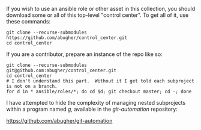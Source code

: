 If you wish to use an ansible role or other asset in this collection, you should download some or all of this top-level "control center".  To get all of it, use these commands:

    git clone --recurse-submodules https://github.com/abugher/control_center.git
    cd control_center

If you are a contributor, prepare an instance of the repo like so:

    git clone --recurse-submodules git@github.com:abugher/control_center.git
    cd control_center
    # I don't understand this part.  Without it I get told each subproject is not on a branch.
    for d in * ansible/roles/*; do cd $d; git checkout master; cd -; done

I have attempted to hide the complexity of managing nested subprojects within a program named *g*, available in the *git-automation* repository:

https://github.com/abugher/git-automation
